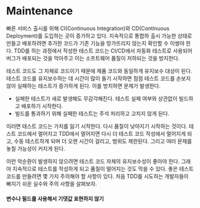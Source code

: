 # Maintenance



빠른 서비스 출시를 위해 CI(Continuous Integration)와 CD(Continuous Deployment)를 도입하는 곳이 증가하고 있다. 지속적으로 통합하 출시 가능한 상태로 만들고 배포하려면 추가한 코드가 기존 기능을 망가뜨리지 않는지 확인할 수 이썽야 한다. TDD를 하는 과정에서 작성한 테스트 코드는 CI/CD에서 자동화 테스트로 사용되어 버그가 배포되는 것을 막아주고 이는 소프트웨어 품질이 저하되는 것을 방지한다.

테스트 코드도 그 자체로 코드이기 때문에 제품 코드와 동일하게 유지보수 대상이 된다. 테스트 코드를 유지보수하는 데 시간이 많이 들기 시작하면 점점 테스트 코드를 손보지 않아 실패하는 테스트가 증가하게 된다. 이를 방치하면 문제가 발생한다.

- 실패한 테스트가 새로 발생해도 무감각해진다. 테스트 실패 여부와 상관없이 빌드하고 배포하기 시작한다.
- 빌드를 통과하기 위해 실패한 테스트는 주석 처리하고 고치지 않게 된다.

이러면 테스트 코드는 가치를 잃기 시작한다. 다시 품질이 낮아지기 시작하는 것이다. 테스트 코드에서 멀어지고 TDD에서 멀어지면 다시 더 테스트 코드 작성에서 멀어지게 되고, 수동 테스트하게 되며 더 오랜 시간이 걸리고, 범위도 제한된다. 그리고 여러 문제를 놓칠 가능성이 커지게 된다. 

이런 악순환이 발생하지 않으려면 테스트 코드 자체의 유지보수성이 좋아야 한다. 그래야 지속적으로 테스트를 작성하게 되고 품질이 떨어지는 것도 막을 수 있다. 좋은 테스트 코드를 만들려면 몇 가지 주의해야 할 사항이 있다. 처음 TDD를 시도하는 개발자들이 빠지기 쉬운 실수와 주의 사항을 살펴보자.



#### 변수나 필드를 사용해서 기댓값 표현하지 않기

